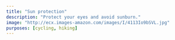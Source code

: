 ```yaml
---
title: "Sun protection"
description: "Protect your eyes and avoid sunburn."
image: "http://ecx.images-amazon.com/images/I/4113Io9bSVL.jpg"
purposes: [cycling, hiking]
---
```

